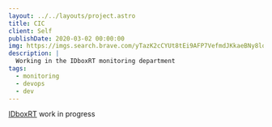 ```yaml
---
layout: ../../layouts/project.astro
title: CIC
client: Self
publishDate: 2020-03-02 00:00:00
img: https://imgs.search.brave.com/yTazK2cCYUt8tEi9AFP7VefmdJKkaeBNy8lqO5qltIk/rs:fit:800:428:1/g:ce/aHR0cHM6Ly9zdGF0/aWMuZXNtYXJ0Y2l0/eS5lcy9tZWRpYS8y/MDE5LzAxL2VkaWZp/Y2lvLXNhbnRhbmRl/ci1jaWMtY29uc3Vs/dGluZy1pbmZvcm1h/dGljby1lbnRyZXZp/c3RhLXJ1dGgtZy1v/YnJlZ29uLnBuZw
description: |
  Working in the IDboxRT monitoring department
tags:
  - monitoring
  - devops
  - dev
---
```


[IDboxRT](https://idboxrt.com/es/) work in progress
